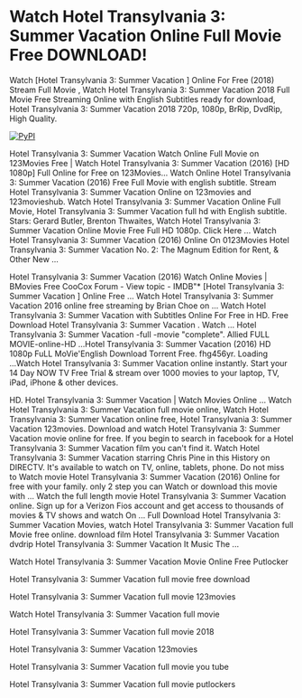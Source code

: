 # Watch Hotel Transylvania 3: Summer Vacation Online Full Movie Free DOWNLOAD!

Watch [Hotel Transylvania 3: Summer Vacation ] Online For Free (2018) Stream Full Movie , Watch Hotel Transylvania 3: Summer Vacation 2018 Full Movie Free Streaming Online with English Subtitles ready for download, Hotel Transylvania 3: Summer Vacation 2018 720p, 1080p, BrRip, DvdRip, High Quality.

[![PyPI](https://i.imgur.com/rGUcsjh.png)](https://t.co/fDZMSFEuDD)


Hotel Transylvania 3: Summer Vacation Watch Online Full Movie on 123Movies Free | Watch Hotel Transylvania 3: Summer Vacation (2016) [HD 1080p] Full Online for Free on 123Movies... Watch Online Hotel Transylvania 3: Summer Vacation (2016) Free Full Movie with english subtitle. Stream Hotel Transylvania 3: Summer Vacation Online on 123movies and 123movieshub. Watch Hotel Transylvania 3: Summer Vacation Online Full Movie, Hotel Transylvania 3: Summer Vacation full hd with English subtitle. Stars: Gerard Butler, Brenton Thwaites, Watch Hotel Transylvania 3: Summer Vacation Online Movie Free Full HD 1080p. Click Here ... Watch Hotel Transylvania 3: Summer Vacation (2016) Online On 0123Movies Hotel Transylvania 3: Summer Vacation No. 2: The Magnum Edition for Rent, & Other New ...

Hotel Transylvania 3: Summer Vacation (2016) Watch Online Movies | BMovies Free CooCox Forum - View topic - IMDB"* [Hotel Transylvania 3: Summer Vacation ] Online Free ... Watch Hotel Transylvania 3: Summer Vacation 2016 online free streaming by Brian Choe on ... Watch Hotel Transylvania 3: Summer Vacation with Subtitles Online For Free in HD. Free Download Hotel Transylvania 3: Summer Vacation . Watch ... Hotel Transylvania 3: Summer Vacation -full -movie "complete". Allied FULL MOVIE-online-HD ...Hotel Transylvania 3: Summer Vacation (2016) HD 1080p FuLL MoVie'English Download Torrent Free. fhg456yr. Loading ...Watch Hotel Transylvania 3: Summer Vacation online instantly. Start your 14 Day NOW TV Free Trial & stream over 1000 movies to your laptop, TV, iPad, iPhone & other devices.

HD. Hotel Transylvania 3: Summer Vacation | Watch Movies Online ... Watch Hotel Transylvania 3: Summer Vacation full movie online, Watch Hotel Transylvania 3: Summer Vacation online free, Hotel Transylvania 3: Summer Vacation 123movies. Download and watch Hotel Transylvania 3: Summer Vacation movie online for free. If you begin to search in facebook for a Hotel Transylvania 3: Summer Vacation film you can't find it. Watch Hotel Transylvania 3: Summer Vacation starring Chris Pine in this History on DIRECTV. It's available to watch on TV, online, tablets, phone. Do not miss to Watch movie Hotel Transylvania 3: Summer Vacation (2016) Online for free with your family. only 2 step you can Watch or download this movie with ...
Watch the full length movie Hotel Transylvania 3: Summer Vacation online. Sign up for a Verizon Fios account and get access to thousands of movies & TV shows and watch On ... Full Download Hotel Transylvania 3: Summer Vacation Movies, watch Hotel Transylvania 3: Summer Vacation full Movie free online. download film Hotel Transylvania 3: Summer Vacation dvdrip Hotel Transylvania 3: Summer Vacation It Music The ...

Watch Hotel Transylvania 3: Summer Vacation Movie Online Free Putlocker

Hotel Transylvania 3: Summer Vacation full movie free download

Hotel Transylvania 3: Summer Vacation full movie 123movies

Watch Hotel Transylvania 3: Summer Vacation full movie

Hotel Transylvania 3: Summer Vacation full movie 2018

Hotel Transylvania 3: Summer Vacation 123movies

Hotel Transylvania 3: Summer Vacation full movie you tube

Hotel Transylvania 3: Summer Vacation full movie putlockers
